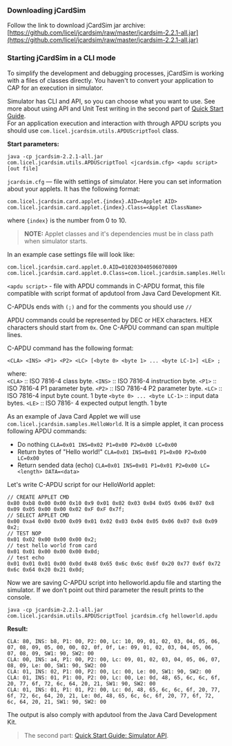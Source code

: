 ### Downloading jCardSim
Follow the link to download jCardSim jar archive:  
[https://github.com/licel/jcardsim/raw/master/jcardsim-2.2.1-all.jar](https://github.com/licel/jcardsim/raw/master/jcardsim-2.2.1-all.jar)

### Starting jCardSim in a CLI mode
To simplify the development and debugging processes, jCardSim is working with a files of classes directly. You haven't to convert your application to CAP for an execution in simulator.

Simulator has CLI and API, so you can choose what you want to use. See more about using API and Unit Test writing in the second part of 
[Quick Start Guide](http://jcardsim.org/docs/quick-start-guide-simulator-api).  
For an application execution and interaction with through APDU scripts you should use `com.licel.jcardsim.utils.APDUScriptTool` class.

**Start parameters:**

	java -cp jcardsim-2.2.1-all.jar com.licel.jcardsim.utils.APDUScriptTool <jcardsim.cfg> <apdu script> [out file]


<code>jcardsim.cfg</code> — file with settings of simulator. Here you can set information about your applets. It has the following format:

	com.licel.jcardsim.card.applet.{index}.AID=<Applet AID>
	com.licel.jcardsim.card.applet.{index}.Class=<Applet ClassName>

where `{index}` is the number from 0 to 10.  
>**NOTE:** Applet classes and it's dependencies must be in class path when simulator starts.

In an example case settings file will look like:

	com.licel.jcardsim.card.applet.0.AID=010203040506070809
	com.licel.jcardsim.card.applet.0.Class=com.licel.jcardsim.samples.HelloWorldApplet

`<apdu script>` - file with APDU commands in C-APDU format, this file compatible with script format of apdutool from Java Card Development Kit.

C-APDUs ends with `(;)` and for the comments you should use `//`

APDU commands could be represented by DEC or HEX characters. HEX characters should start from `0x`.
One C-APDU command can span multiple lines.

C-APDU command has the following format:

	<CLA> <INS> <P1> <P2> <LC> [<byte 0> <byte 1> ... <byte LC-1>] <LE> ;
where:  
`<CLA>` :: ISO 7816-4 class byte. 
`<INS>` :: ISO 7816-4 instruction byte. 
`<P1>`  :: ISO 7816-4 P1 parameter byte. 
`<P2>`  :: ISO 7816-4 P2 parameter byte. 
`<LC>`  :: ISO 7816-4 input byte count. 1 byte 
`<byte 0> ... <byte LC-1>` :: input data bytes. 
`<LE>`  :: ISO 7816- 4 expected output length. 1 byte

As an example of Java Card Applet we will use `com.licel.jcardsim.samples.HelloWorld`. It is a simple applet, it can process following APDU commands:

- Do nothing `CLA=0x01 INS=0x02 P1=0x00 P2=0x00 LC=0x00`
- Return bytes of "Hello world!" `CLA=0x01 INS=0x01 P1=0x00 P2=0x00 LC=0x00`
- Return sended data (echo) `CLA=0x01 INS=0x01 P1=0x01 P2=0x00 LC=<length> DATA=<data>`

Let's write C-APDU script for our HelloWorld applet:

	// CREATE APPLET CMD
	0x80 0xb8 0x00 0x00 0x10 0x9 0x01 0x02 0x03 0x04 0x05 0x06 0x07 0x8 0x09 0x05 0x00 0x00 0x02 0xF 0xF 0x7f;
	// SELECT APPLET CMD
	0x00 0xa4 0x00 0x00 0x09 0x01 0x02 0x03 0x04 0x05 0x06 0x07 0x8 0x09 0x2;
	// TEST NOP
	0x01 0x02 0x00 0x00 0x00 0x2;
	// test hello world from card
	0x01 0x01 0x00 0x00 0x00 0x0d;
	// test echo
	0x01 0x01 0x01 0x00 0x0d 0x48 0x65 0x6c 0x6c 0x6f 0x20 0x77 0x6f 0x72 0x6c 0x64 0x20 0x21 0x0d;


Now we are saving C-APDU script into helloworld.apdu file and starting the simulator. If we don't point out third parameter the result prints to the console.

	java -cp jcardsim-2.2.1-all.jar com.licel.jcardsim.utils.APDUScriptTool jcardsim.cfg helloworld.apdu

**Result:**

	CLA: 80, INS: b8, P1: 00, P2: 00, Lc: 10, 09, 01, 02, 03, 04, 05, 06, 07, 08, 09, 05, 00, 00, 02, 0f, 0f, Le: 09, 01, 02, 03, 04, 05, 06, 07, 08, 09, SW1: 90, SW2: 00
	CLA: 00, INS: a4, P1: 00, P2: 00, Lc: 09, 01, 02, 03, 04, 05, 06, 07, 08, 09, Le: 00, SW1: 90, SW2: 00
	CLA: 01, INS: 02, P1: 00, P2: 00, Lc: 00, Le: 00, SW1: 90, SW2: 00
	CLA: 01, INS: 01, P1: 00, P2: 00, Lc: 00, Le: 0d, 48, 65, 6c, 6c, 6f, 20, 77, 6f, 72, 6c, 64, 20, 21, SW1: 90, SW2: 00
	CLA: 01, INS: 01, P1: 01, P2: 00, Lc: 0d, 48, 65, 6c, 6c, 6f, 20, 77, 6f, 72, 6c, 64, 20, 21, Le: 0d, 48, 65, 6c, 6c, 6f, 20, 77, 6f, 72, 6c, 64, 20, 21, SW1: 90, SW2: 00

The output is also comply with apdutool from the Java Card Development Kit.

> The second part: [Quick Start Guide: Simulator API](http://jcardsim.org/docs/quick-start-guide-simulator-api).

